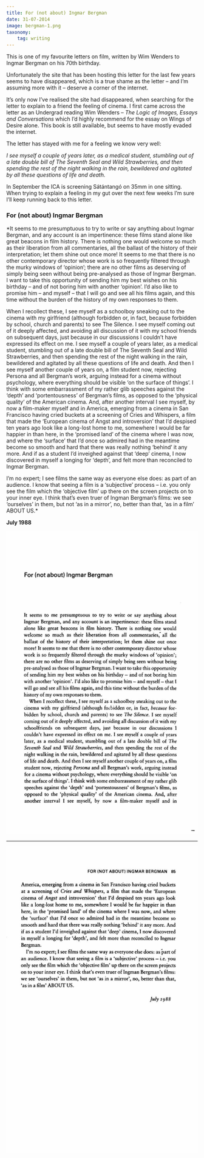 ```yaml
---
title: For (not about) Ingmar Bergman
date: 31-07-2014
image: bergman-1.png
taxonomy:
    tag: writing
---
```


This is one of my favourite letters on film, written by Wim Wenders to Ingmar Bergman on his 70th birthday.

Unfortunately the site that has been hosting this letter for the last few years seems to have disappeared, which is a true shame as the letter – and I’m assuming more with it – deserve a corner of the internet.

It’s only now I’ve realised the site had disappeared, when searching for the letter to explain to a friend the feeling of cinema. I first came across the letter as an Undergrad reading Wim Wenders – *The Logic of Images, Essays and Conversations* which I’d highly recommend for the essay on Wings of Desire alone. This book is still available, but seems to have mostly evaded the internet.

The letter has stayed with me for a feeling we know very well:

*I see myself a couple of years later, as a medical student, stumbling out of a late double bill of The Seventh Seal and Wild Strawberries, and then spending the rest of the night walking in the rain, bewildered and agitated by all these questions of life and death.*

In September the ICA is screening Sátántangó on 35mm in one sitting. When trying to explain a feeling in my gut over the next few weeks I’m sure I’ll keep running back to this letter.

### For (not about) Ingmar Bergman


*It seems to me presumptuous to try to write or say anything about Ingmar Bergman, and any account is an impertinence: these films stand alone like great beacons in film history. There is nothing one would welcome so much as their liberation from all commentaries, all the ballast of the history of their interpretation; let them shine out once more! It seems to me that there is no other contemporary director whose work is so frequently filtered through the murky windows of ‘opinion’; there are no other films as deserving of simply being seen without being pre-analysed as those of Ingmar Bergman. I want to take this opportunity of sending him my best wishes on his birthday – and of not boring him with another ‘opinion’. I’d also like to promise him – and myself – that I will go and see all his films again, and this time without the burden of the history of my own responses to them.

When I recollect these, I see myself as a schoolboy sneaking out to the cinema with my girlfriend (although forbidden or, in fact, because forbidden by school, church and parents) to see The Silence. I see myself coming out of it deeply affected, and avoiding all discussion of it with my school friends on subsequent days, just because in our discussions I couldn’t have expressed its effect on me. I see myself a couple of years later, as a medical student, stumbling out of a late double bill of The Seventh Seal and Wild Strawberries, and then spending the rest of the night walking in the rain, bewildered and agitated by all these questions of life and death. And then I see myself another couple of years on, a film student now, rejecting Persona and all Bergman’s work, arguing instead for a cinema without psychology, where everything should be visible ‘on the surface of things’. I think with some embarrassment of my rather glib speeches against the ‘depth’ and ‘portentousness’ of Bergman’s films, as opposed to the ‘physical quality’ of the American cinema. And, after another interval I see myself, by now a film-maker myself and in America, emerging from a cinema in San Francisco having cried buckets at a screening of Cries and Whispers, a film that made the ‘European cinema of Angst and introversion’ that I’d despised ten years ago look like a long-lost home to me, somewhere I would be far happier in than here, in the ‘promised land’ of the cinema where I was now, and where the ‘surface’ that I’d once so admired had in the meantime become so smooth and hard that there was really nothing ‘behind’ it any more. And if as a student I’d inveighed against that ‘deep’ cinema, I now discovered in myself a longing for ‘depth’, and felt more than reconciled to Ingmar Bergman.

I’m no expert; I see films the same way as everyone else does: as part of an audience. I know that seeing a film is a ‘subjective’ process – i.e. you only see the film which the ‘objective film’ up there on the screen projects on to your inner eye. I think that’s even truer of Ingman Bergman’s films: we see ‘ourselves’ in them, but not ‘as in a mirror’, no, better than that, ‘as in a film’ ABOUT US.*

**July 1988**

![letter1](/assets/images/bergman-1.png)

---

![letter2](/assets/images/bergman-2.png)
